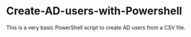 # Create-AD-users-with-Powershell
This is a very basic PowerShell script to create AD users from a CSV file.
